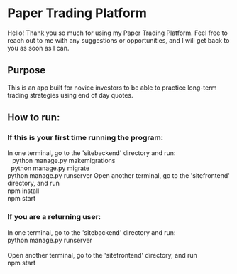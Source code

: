 # Paper Trading Platform

Hello! Thank you so much for using my Paper Trading Platform. Feel free to reach out to me with any suggestions or opportunities, and I will get back to you as soon as I can.

## Purpose
This is an app built for novice investors to be able to practice long-term trading strategies using end of day quotes. 

## How to run:
### If this is your first time running the program:
In one terminal, go to the 'sitebackend' directory and run: <br />
&ensp;  python manage.py makemigrations <br /> 
&nbsp;  python manage.py migrate <br />
  python manage.py runserver
Open another terminal, go to the 'sitefrontend' directory, and run <br />
  npm install <br />
  npm start <br />

### If you are a returning user:
In one terminal, go to the 'sitebackend' directory and run: <br />
  python manage.py runserver <br /> <br />
Open another terminal, go to the 'sitefrontend' directory, and run <br />
  npm start
